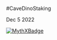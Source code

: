#CaveDinoStaking

Dec 5 2022

[![MythXBadge](https://badgen.net/https/api.mythx.io/v1/projects/47e56adf-6cbc-4c09-87e6-21979e212c19/badge/data?cache=300&icon=https://raw.githubusercontent.com/ConsenSys/mythx-github-badge/main/logo_white.svg)](https://docs.mythx.io/dashboard/github-badges)
